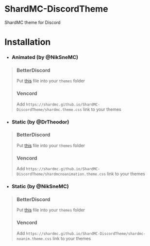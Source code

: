 # ShardMC-DiscordTheme
 ShardMC theme for Discord

# Installation 
- ### Animated (by @NikSneMC)
> ### BetterDiscord
> Put [this](https://shardmc.github.io/ShardMC-DiscordTheme/shardmc.theme.css) file into your `themes` folder
> ### Vencord
> Add `https://shardmc.github.io/ShardMC-DiscordTheme/shardmc.theme.css` link to your themes

- ### Static (by @DrTheodor)
> ### BetterDiscord
> Put [this](https://shardmc.github.io/ShardMC-DiscordTheme/shardmcnoanimation.theme.css) file into your `themes` folder
> ### Vencord
> Add `https://shardmc.github.io/ShardMC-DiscordTheme/shardmcnoanimation.theme.css` link to your themes

- ### Static (by @NikSneMC)
> ### BetterDiscord
> Put [this](https://shardmc.github.io/ShardMC-DiscordTheme/shardmc-noanim.theme.css) file into your `themes` folder
> ### Vencord
> Add `https://shardmc.github.io/ShardMC-DiscordTheme/shardmc-noanim.theme.css` link to your themes
